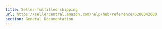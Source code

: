 ```yaml
---
title: Seller-fulfilled shipping
url: https://sellercentral.amazon.com/help/hub/reference/G200342080
section: General Documentation
---
```




